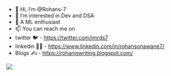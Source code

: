 - 👋 Hi, I’m @Rohans-7
- 👀 I’m interested in Dev and DSA
- 🌱 A ML enthusiast
- 📫 You can reach me on
- twitter 🐦  - https://twitter.com/imrds7
- linkedin 👨‍💻 - https://www.linkedin.com/in/rohansonawane7/
- Blogs ✍️    - https://rohaniswriting.blogspot.com/

<!---
Rohans-7/Rohans-7 is a ✨ special ✨ repository because its `README.md` (this file) appears on your GitHub profile.
You can click the Preview link to take a look at your changes.
--->

[![](https://visitcount.itsvg.in/api?id=imrds7&label=Profile%20Views&color=8&icon=2&pretty=true)](https://visitcount.itsvg.in)
